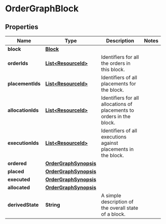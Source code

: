 

# OrderGraphBlock


## Properties

Name | Type | Description | Notes
------------ | ------------- | ------------- | -------------
**block** | [**Block**](Block.md) |  | 
**orderIds** | [**List&lt;ResourceId&gt;**](ResourceId.md) | Identifiers for all the orders in this block. | 
**placementIds** | [**List&lt;ResourceId&gt;**](ResourceId.md) | Identifiers of all placements for the block. | 
**allocationIds** | [**List&lt;ResourceId&gt;**](ResourceId.md) | Identifiers for all allocations of placements to orders in the block. | 
**executionIds** | [**List&lt;ResourceId&gt;**](ResourceId.md) | Identifiers of all executions against placements in the block. | 
**ordered** | [**OrderGraphSynopsis**](OrderGraphSynopsis.md) |  | 
**placed** | [**OrderGraphSynopsis**](OrderGraphSynopsis.md) |  | 
**executed** | [**OrderGraphSynopsis**](OrderGraphSynopsis.md) |  | 
**allocated** | [**OrderGraphSynopsis**](OrderGraphSynopsis.md) |  | 
**derivedState** | **String** | A simple description of the overall state of a block. | 




